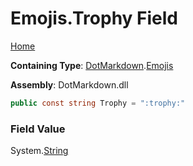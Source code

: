 # Emojis\.Trophy Field

[Home](../../../README.md)

**Containing Type**: [DotMarkdown](../../README.md)\.[Emojis](../README.md)

**Assembly**: DotMarkdown\.dll

```csharp
public const string Trophy = ":trophy:"
```

### Field Value

System\.[String](https://docs.microsoft.com/en-us/dotnet/api/system.string)